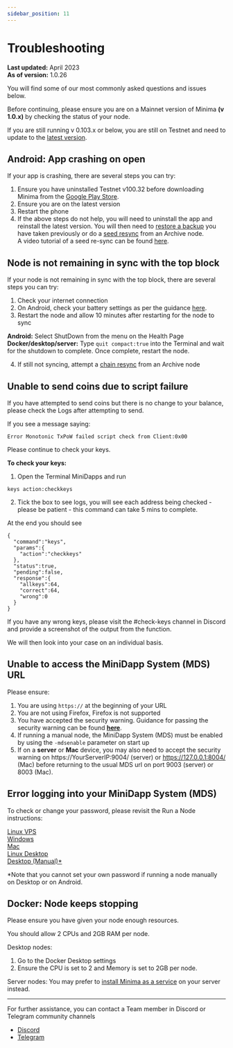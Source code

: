 ```yaml
---
sidebar_position: 11
---
```


# Troubleshooting

**Last updated:** April 2023<br/>
**As of version:** 1.0.26

You will find some of our most commonly asked questions and issues below. <br/>

Before continuing, please ensure you are on a Mainnet version of Minima **(v 1.0.x)** by checking the status of your node. 

If you are still running v 0.103.x or below, you are still on Testnet and need to update to the [latest version](/docs/runanode/get_started).


## Android: App crashing on open

If your app is crashing, there are several steps you can try:

1. Ensure you have uninstalled Testnet v100.32 before downloading Minima from the [Google Play Store](https://play.google.com/store/apps/details?id=com.minima.android&hl=en&gl=US).
2. Ensure you are on the latest version
3. Restart the phone
4. If the above steps do not help, you will need to uninstall the app and reinstall the latest version. You will then need to [restore a backup](/docs/runanode/selectplatform/android_v9_and_up#how-to-restore-your-node-from-a-backup) you have taken previously or do a [seed resync](/docs/runanode/restorefunds#how-to-perform-a-seed-re-sync) from an Archive node.<br/>
A video tutorial of a seed re-sync can be found [here](https://www.youtube.com/watch?v=54E1_PbHnXQ).

## Node is not remaining in sync with the top block

If your node is not remaining in sync with the top block, there are several steps you can try:

1. Check your internet connection
2. On Android, check your battery settings as per the guidance [here](/docs/runanode/selectplatform/android_v9_and_up). 
3. Restart the node and allow 10 minutes after restarting for the node to sync

**Android:** Select ShutDown from the menu on the Health Page<br/>
**Docker/desktop/server:** Type `quit compact:true` into the Terminal and wait for the shutdown to complete. Once complete, restart the node.

4. If still not syncing, attempt a [chain resync](/docs/runanode/restorefunds#how-to-perform-a-chain-re-sync) from an Archive node

## Unable to send coins due to script failure

If you have attempted to send coins but there is no change to your balance, please check the Logs after attempting to send. 

If you see a message saying:
```
Error Monotonic TxPoW failed script check from Client:0x00 
```

Please continue to check your keys.

**To check your keys:**

1. Open the Terminal MiniDapps and run 
```
keys action:checkkeys
```

2. Tick the box to see logs, you will see each address being checked - please be patient - this command can take 5 mins to complete. 

At the end you should see 
```
{
  "command":"keys",
  "params":{
    "action":"checkkeys"
  },
  "status":true,
  "pending":false,
  "response":{
    "allkeys":64,
    "correct":64,
    "wrong":0
  }
}
```

If you have any wrong keys, please visit the #check-keys channel in Discord and provide a screenshot of the output from the function. 

We will then look into your case on an individual basis.


## Unable to access the MiniDapp System (MDS) URL

Please ensure:
1. You are using `https://` at the beginning of your URL
2. You are not using Firefox, Firefox is not supported
3. You have accepted the security warning. Guidance for passing the security warning can be found [**here**](https://www.vultr.com/docs/how-to-bypass-the-https-warning-for-self-signed-ssl-tls-certificates/).<br/>
4. If running a manual node, the MiniDapp System (MDS) must be enabled by using the `-mdsenable` parameter on start up
5. If on a **server** or **Mac** device, you may also need to accept the security warning on https://YourServerIP:9004/ (server) or https://127.0.0.1:8004/ (Mac) before returning to the usual MDS url on port 9003 (server) or 8003 (Mac).

## Error logging into your MiniDapp System (MDS)

To check or change your password, please revisit the Run a Node instructions:

[Linux VPS](/docs/runanode/selectplatform/linux_vps#how-to-check-your-minidapp-system-password)<br/>
[Windows](/docs/runanode/selectplatform/windows#how-to-check-your-minidapp-system-password)<br/>
[Mac](/docs/runanode/selectplatform/mac#how-to-check-your-minidapp-system-password)<br/>
[Linux Desktop](/docs/runanode/selectplatform/linux_desktop#how-to-check-your-minidapp-system-password)<br/>
[Desktop (Manual)*](/docs/runanode/selectplatform/manualnode#access-your-minidapp-hub)<br/>

*Note that you cannot set your own password if running a node manually on Desktop or on Android.

## Docker: Node keeps stopping

Please ensure you have given your node enough resources.

You should allow 2 CPUs and 2GB RAM per node. 

Desktop nodes: 
1. Go to the Docker Desktop settings
2. Ensure the CPU is set to 2 and Memory is set to 2GB per node.

Server nodes: 
You may prefer to [install Minima as a service](/docs/runanode/selectplatform/linuxvpsservice) on your server instead. 



-----------

For further assistance, you can contact a Team member in Discord or Telegram community channels

- [Discord](https://discord.gg/ZQaUXPape5)
- [Telegram](https://t.me/Minima_Global) 







